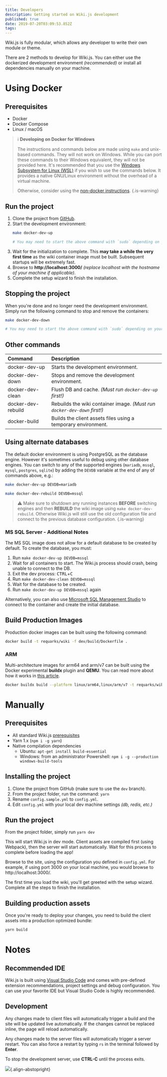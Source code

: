 ```yaml
---
title: Developers
description: Getting started on Wiki.js development
published: true
date: 2019-07-20T03:09:53.852Z
tags: 
---
```


Wiki.js is fully modular, which allows any developer to write their own module or theme.

There are 2 methods to develop for Wiki.js. You can either use the dockerized development environment *(recommended)* or install all dependencies manually on your machine.

# Using Docker

## Prerequisites

* Docker
* Docker Compose
* Linux / macOS

> :information_source: **Developing on Docker for Windows**
>
> The instructions and commands below are made using `make` and unix-based commands. They will not work on Windows. While you can port these commands to their Windows equivalent, they will not be provided here. It's recommended that you use the [Windows Subsystem for Linux (WSL)](https://docs.microsoft.com/en-us/windows/wsl/install-win10) if you wish to use the commands below. It provides a native GNU/Linux environment without the overhead of a virtual machine.
>
> Otherwise, consider using the [non-docker instructions](#manually).
{.is-warning}

## Run the project

1. Clone the project from [GitHub](https://github.com/Requarks/wiki).
2. Start the development environment:
    ```bash
    make docker-dev-up

    # You may need to start the above command with `sudo` depending on your OS configuration.
    ```
3. Wait for the initialization to complete. This **may take a while the very first time** as the wiki container image must be built. Subsequent startups will be extremely fast.
4. Browse to **http://localhost:3000/** _(replace localhost with the hostname of your machine if applicable)_.
5. Complete the setup wizard to finish the installation.

## Stopping the project

When you're done and no longer need the development environment. Simply run the following command to stop and remove the containers:

```bash
make docker-dev-down

# You may need to start the above command with `sudo` depending on your OS configuration.
```

## Other commands

| Command | Description |
| :--- | :--- |
| docker-dev-up | Starts the development environment. |
| docker-dev-down | Stops and remove the development environment. |
| docker-dev-clean | Flush DB and cache. *(Must run `docker-dev-up` first!)* |
| docker-dev-rebuild | Rebuilds the wiki container image. *(Must run `docker-dev-down` first!)* |
| docker-build | Builds the client assets files using a temporary environment. |

## Using alternate databases

The default docker environment is using PostgreSQL as the database engine. However it's sometimes useful to debug using other database engines. You can switch to any of the supported engines (`mariadb`, `mssql`, `mysql`, `postgres`, `sqlite`) by adding the `DEVDB` variable at the end of any of commands above, e.g.:

```bash
make docker-dev-up DEVDB=mariadb

make docker-dev-rebuild DEVDB=mssql
```
> :warning: Make sure to shutdown any running instances **BEFORE** switching engines and then **REBUILD** the wiki image using `make docker-dev-rebuild`. Otherwise Wiki.js will still use the old configuration file and connect to the previous database configuration.
{.is-warning}

### MS SQL Server - Additional Notes

The MS SQL image does not allow for a default database to be created by default. To create the database, you must:
1. Run `make docker-dev-up DEVDB=mssql`
2. Wait for all containers to start. The Wiki.js process should crash, being unable to connect to the DB.
3. Exit the dev process: <kbd>CTRL</kbd>+<kbd>C</kbd>
4. Run `make docker-dev-clean DEVDB=mssql`
5. Wait for the database to be created.
6. Run `make docker-dev-up DEVDB=mssql` again

Alternatively, you can also use [Microsoft SQL Management Studio](https://docs.microsoft.com/en-us/sql/ssms/download-sql-server-management-studio-ssms) to connect to the container and create the initial database.

## Build Production Images

Production docker images can be built using the following command:
```bash
docker build -t requarks/wiki -f dev/build/Dockerfile .
```

### ARM

Multi-architecture images for arm64 and arm/v7 can be built using the Docker experimental **buildx** plugin and **QEMU**. You can read more about how it works in [this article](https://engineering.docker.com/2019/04/multi-arch-images/).

```bash
docker buildx build --platform linux/arm64,linux/arm/v7 -t requarks/wiki --push -f dev/build/Dockerfile .
```

# Manually

## Prerequisites

* All standard Wiki.js [prerequisites](../installation/prerequisites.md)
* Yarn 1.x \(`npm i -g yarn`\)
* Native compilation dependencies
  * Ubuntu:  `apt-get install build-essential`
  * Windows: from an administrator Powershell: `npm i -g --production windows-build-tools`

## Installing the project

1. Clone the project from GitHub \(make sure to use the `dev` branch\).
2. From the project folder, run the command: `yarn`
3. Rename `config.sample.yml` to `config.yml`.
4. Edit `config.yml` with your local dev machine settings *(db, redis, etc.)*

## Run the project

From the project folder, simply run `yarn dev`

This will start Wiki.js in dev mode. Client assets are compiled first \(using Webpack\), then the server will start automatically. Wait for this process to complete before loading the app!

Browse to the site, using the configuration you defined in `config.yml`. For example, if using port 3000 on your local machine, you would browse to http://localhost:3000/.

The first time you load the wiki, you'll get greeted with the setup wizard. Complete all the steps to finish the installation.

## Building production assets

Once you're ready to deploy your changes, you need to build the client assets into a production optimized bundle:

```bash
yarn build
```

# Notes

## Recommended IDE

Wiki.js is built using [Visual Studio Code](https://code.visualstudio.com) and comes with pre-defined extension recommendations, project settings and debug configuration. You can use your favorite IDE but Visual Studio Code is highly recommended.

## Development

Any changes made to client files will automatically trigger a build and the site will be updated live automatically. If the changes cannot be replaced inline, the page will reload automatically.

Any changes made to the server files will automatically trigger a server restart. You can also force a restart by typing `rs` in the terminal followed by **Enter**.

To stop the development server, use **CTRL-C** until the process exits.

![](https://a.icons8.com/mZbXwZWa/PdY3mQ/svg.svg){.align-abstopright}